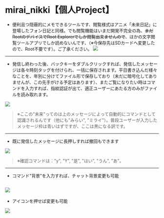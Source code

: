 # mirai_nikki【個人Project】
- 便利且つ隠蔽的にメモできるツールです、閲覧様式はアニメ「未来日記」に登場したフォン日記と同様。でも閲覧機能はいまだ開発不完全の為、~~まだRootのデバイスでRoot Explorerでしか閲覧出来ませんので~~、ほかの文字閲覧ツールアプリでしか読めないんです、（※今保存先はSDカードへ変更したので、Root不要です）。ご了承ください。
![](https://i.ibb.co/D9PTWW5/mirai-nikki-splash.jpg)
---
- 発信し終わった後、バックキーをダブルクリックすれば、発信したメッセージは各々時刻タッグを付けられ、一括に保存されます。平日書き込んだ様々なことを、年別に分けてファイル形で保存しており（未だに暗号化してありませんが、この先手がける予定はあります）、またご覧になりたい時はコマンドを入力すれば、指紋認証が出て、適正ユーザーにあたる方のみがファイルを読み取れます。

![](https://i.ibb.co/JxS5bQG/Screenshot-20190910-112803.jpg)
> ※ここの"未来"ってのは上のメッセージによって自動的にコマンドとして認識されるんです（他にも"みらい", "ミライ"）。普段ユーザーが入力したメッセージ枠は青いはずですが、ここは黒になる訳です。
---
- 既に発信したメッセージに長押しすれば撤回もできます

![](https://i.ibb.co/rk8nT7s/Screenshot-20190910-121943.jpg)
> ※確認コマンドは："y", "Y", "是", "はい", "うん", "あ"。
---
- コマンド"背景"を入力すれば、チャット背景変更も可能

![](https://i.ibb.co/rZx6MGw/Screenshot-20190910-122305.jpg)
---
- アイコンを押せば変更も可能

![](https://i.ibb.co/XpS0XcN/Screenshot-20190910-122517.jpg)
